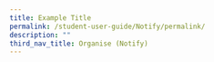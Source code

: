 ```yaml
---
title: Example Title
permalink: /student-user-guide/Notify/permalink/
description: ""
third_nav_title: Organise (Notify)
---
```

